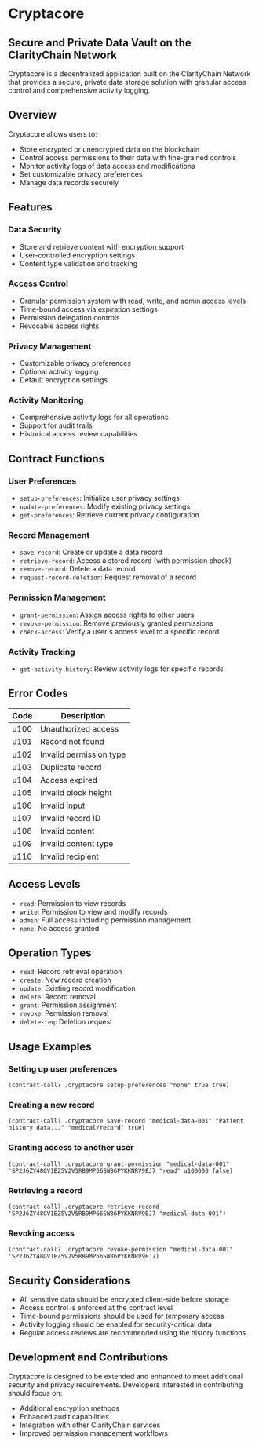 # Cryptacore

## Secure and Private Data Vault on the ClarityChain Network

Cryptacore is a decentralized application built on the ClarityChain Network that provides a secure, private data storage solution with granular access control and comprehensive activity logging.

## Overview

Cryptacore allows users to:
- Store encrypted or unencrypted data on the blockchain
- Control access permissions to their data with fine-grained controls
- Monitor activity logs of data access and modifications
- Set customizable privacy preferences
- Manage data records securely

## Features

### Data Security
- Store and retrieve content with encryption support
- User-controlled encryption settings
- Content type validation and tracking

### Access Control
- Granular permission system with read, write, and admin access levels
- Time-bound access via expiration settings
- Permission delegation controls
- Revocable access rights

### Privacy Management
- Customizable privacy preferences
- Optional activity logging
- Default encryption settings

### Activity Monitoring
- Comprehensive activity logs for all operations
- Support for audit trails
- Historical access review capabilities

## Contract Functions

### User Preferences
- `setup-preferences`: Initialize user privacy settings
- `update-preferences`: Modify existing privacy settings
- `get-preferences`: Retrieve current privacy configuration

### Record Management
- `save-record`: Create or update a data record
- `retrieve-record`: Access a stored record (with permission check)
- `remove-record`: Delete a data record
- `request-record-deletion`: Request removal of a record

### Permission Management
- `grant-permission`: Assign access rights to other users
- `revoke-permission`: Remove previously granted permissions
- `check-access`: Verify a user's access level to a specific record

### Activity Tracking
- `get-activity-history`: Review activity logs for specific records

## Error Codes

| Code | Description |
|------|-------------|
| u100 | Unauthorized access |
| u101 | Record not found |
| u102 | Invalid permission type |
| u103 | Duplicate record |
| u104 | Access expired |
| u105 | Invalid block height |
| u106 | Invalid input |
| u107 | Invalid record ID |
| u108 | Invalid content |
| u109 | Invalid content type |
| u110 | Invalid recipient |

## Access Levels

- `read`: Permission to view records
- `write`: Permission to view and modify records
- `admin`: Full access including permission management
- `none`: No access granted

## Operation Types

- `read`: Record retrieval operation
- `create`: New record creation
- `update`: Existing record modification
- `delete`: Record removal
- `grant`: Permission assignment
- `revoke`: Permission removal
- `delete-req`: Deletion request

## Usage Examples

### Setting up user preferences
```clarity
(contract-call? .cryptacore setup-preferences "none" true true)
```

### Creating a new record
```clarity
(contract-call? .cryptacore save-record "medical-data-001" "Patient history data..." "medical/record" true)
```

### Granting access to another user
```clarity
(contract-call? .cryptacore grant-permission "medical-data-001" 'SP2J6ZY48GV1EZ5V2V5RB9MP66SW86PYKKNRV9EJ7 "read" u100000 false)
```

### Retrieving a record
```clarity
(contract-call? .cryptacore retrieve-record 'SP2J6ZY48GV1EZ5V2V5RB9MP66SW86PYKKNRV9EJ7 "medical-data-001")
```

### Revoking access
```clarity
(contract-call? .cryptacore revoke-permission "medical-data-001" 'SP2J6ZY48GV1EZ5V2V5RB9MP66SW86PYKKNRV9EJ7)
```

## Security Considerations

- All sensitive data should be encrypted client-side before storage
- Access control is enforced at the contract level
- Time-bound permissions should be used for temporary access
- Activity logging should be enabled for security-critical data
- Regular access reviews are recommended using the history functions

## Development and Contributions

Cryptacore is designed to be extended and enhanced to meet additional security and privacy requirements. Developers interested in contributing should focus on:

- Additional encryption methods
- Enhanced audit capabilities
- Integration with other ClarityChain services
- Improved permission management workflows
